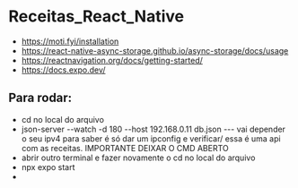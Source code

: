 # Receitas_React_Native

- https://moti.fyi/installation
- https://react-native-async-storage.github.io/async-storage/docs/usage
- https://reactnavigation.org/docs/getting-started/
- https://docs.expo.dev/


## Para rodar:

- cd no local do arquivo
- json-server --watch -d 180 --host 192.168.0.11 db.json    --- vai depender o seu ipv4 para saber é só dar um ipconfig e verificar/ essa é uma api com as receitas. IMPORTANTE DEIXAR O CMD ABERTO
- abrir outro terminal e fazer novamente o cd no local do arquivo
- npx expo start
- 
